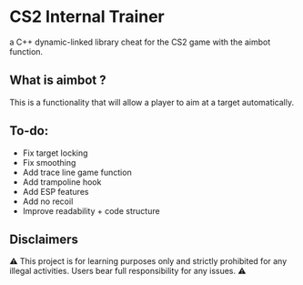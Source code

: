 # CS2 Internal Trainer
a C++ dynamic-linked library cheat for the CS2 game with the aimbot function.

 ## What is aimbot ?
This is a functionality that will allow a player to aim at a target automatically.

## To-do:
- Fix target locking
- Fix smoothing
- Add trace line game function
- Add trampoline hook
- Add ESP features
- Add no recoil
- Improve readability + code structure

## Disclaimers
⚠️ This project is for learning purposes only and strictly prohibited for any illegal activities. Users bear full responsibility for any issues. ⚠️
